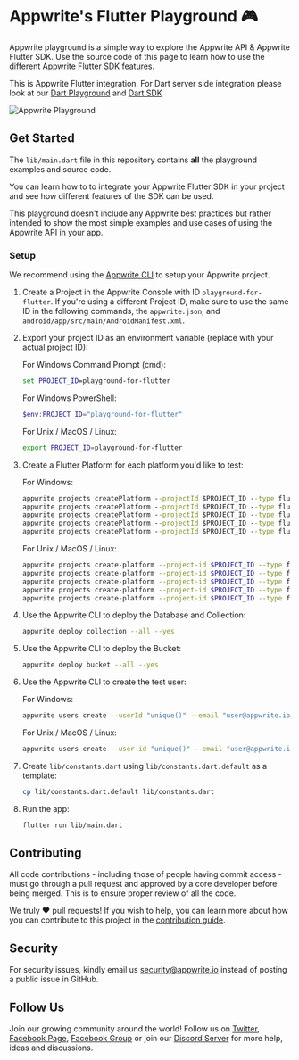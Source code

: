 # Appwrite's Flutter Playground 🎮

Appwrite playground is a simple way to explore the Appwrite API & Appwrite Flutter SDK. Use the source code of this page to learn how to use the different Appwrite Flutter SDK features.

This is Appwrite Flutter integration. For Dart server side integration please look at our [Dart Playground](https://github.com/appwrite/playground-for-dart) and [Dart SDK](https://github.com/appwrite/sdk-for-dart)

![Appwrite Playground](preview.png)

## Get Started

The `lib/main.dart` file in this repository contains **all** the playground examples and source code.

You can learn how to to integrate your Appwrite Flutter SDK in your project and see how different features of the SDK can be used.

This playground doesn't include any Appwrite best practices but rather intended to show the most simple examples and use cases of using the Appwrite API in your app.

### Setup

We recommend using the [Appwrite CLI](https://appwrite.io/docs/command-line) to setup your Appwrite project.

1. Create a Project in the Appwrite Console with ID `playground-for-flutter`. If you're using a different Project ID, make sure to use the same ID in the following commands, the `appwrite.json`, and `android/app/src/main/AndroidManifest.xml`.

2. Export your project ID as an environment variable (replace with your actual project ID):

   For Windows Command Prompt (cmd):
   ```cmd
   set PROJECT_ID=playground-for-flutter
   ```

   For Windows PowerShell:
   ```powershell
   $env:PROJECT_ID="playground-for-flutter"
   ```

   For Unix / MacOS / Linux:
   ```bash
   export PROJECT_ID=playground-for-flutter
   ```

3. Create a Flutter Platform for each platform you'd like to test:

   For Windows:
   ```cmd
   appwrite projects createPlatform --projectId $PROJECT_ID --type flutter-ios --name "io.appwrite.playgroundForFlutter" --key "io.appwrite.playgroundForFlutter"
   appwrite projects createPlatform --projectId $PROJECT_ID --type flutter-android --name "io.appwrite.playground_for_flutter" --key "io.appwrite.playground_for_flutter"
   appwrite projects createPlatform --projectId $PROJECT_ID --type flutter-macos --name "io.appwrite.playgroundForFlutter" --key "io.appwrite.playgroundForFlutter"
   appwrite projects createPlatform --projectId $PROJECT_ID --type flutter-windows --name "playground_for_flutter" --key "playground_for_flutter"
   appwrite projects createPlatform --projectId $PROJECT_ID --type flutter-linux --name "playground_for_flutter" --key "playground_for_flutter"
   ```

   For Unix / MacOS / Linux:
   ```bash
   appwrite projects create-platform --project-id $PROJECT_ID --type flutter-ios --name "io.appwrite.playgroundForFlutter" --key "io.appwrite.playgroundForFlutter"
   appwrite projects create-platform --project-id $PROJECT_ID --type flutter-android --name "io.appwrite.playground_for_flutter" --key "io.appwrite.playground_for_flutter"
   appwrite projects create-platform --project-id $PROJECT_ID --type flutter-macos --name "io.appwrite.playgroundForFlutter" --key "io.appwrite.playgroundForFlutter"
   appwrite projects create-platform --project-id $PROJECT_ID --type flutter-windows --name "playground_for_flutter" --key "playground_for_flutter"
   appwrite projects create-platform --project-id $PROJECT_ID --type flutter-linux --name "playground_for_flutter" --key "playground_for_flutter"
   ```

4. Use the Appwrite CLI to deploy the Database and Collection:

   ```bash
   appwrite deploy collection --all --yes
   ```

5. Use the Appwrite CLI to deploy the Bucket:

   ```bash
   appwrite deploy bucket --all --yes
   ```

6. Use the Appwrite CLI to create the test user:

   For Windows:
   ```bash
   appwrite users create --userId "unique()" --email "user@appwrite.io" --password "password" --name "Test User"
   ```

   For Unix / MacOS / Linux:
   ```bash
   appwrite users create --user-id "unique()" --email "user@appwrite.io" --password "password" --name "Test User"
   ```

7. Create `lib/constants.dart` using `lib/constants.dart.default` as a template:

   ```bash
   cp lib/constants.dart.default lib/constants.dart
   ```

8. Run the app:

   ```bash
   flutter run lib/main.dart
   ```

## Contributing

All code contributions - including those of people having commit access - must go through a pull request and approved by a core developer before being merged. This is to ensure proper review of all the code.

We truly ❤️ pull requests! If you wish to help, you can learn more about how you can contribute to this project in the [contribution guide](https://github.com/appwrite/appwrite/blob/master/CONTRIBUTING.md).

## Security

For security issues, kindly email us [security@appwrite.io](mailto:security@appwrite.io) instead of posting a public issue in GitHub.

## Follow Us

Join our growing community around the world! Follow us on [Twitter](https://twitter.com/appwrite), [Facebook Page](https://www.facebook.com/appwrite.io), [Facebook Group](https://www.facebook.com/groups/appwrite.developers/) or join our [Discord Server](https://appwrite.io/discord) for more help, ideas and discussions.
